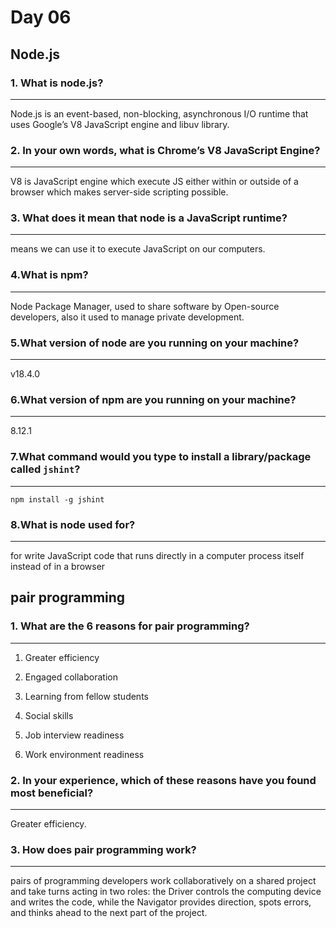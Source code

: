 # Day 06

## Node.js

### 1. What is node.js?

---
Node.js is an event-based, non-blocking, asynchronous I/O runtime that uses Google’s V8 JavaScript engine and libuv library.

### 2. In your own words, what is Chrome’s V8 JavaScript Engine?

---
V8 is JavaScript engine which execute JS either within or outside of a browser which makes server-side scripting possible.

### 3. What does it mean that node is a JavaScript runtime?

---
means we can use it to execute JavaScript on our computers.

### 4.What is npm?

---
Node Package Manager, used to share software by Open-source developers, also it used to manage private development.

### 5.What version of node are you running on your machine?

---
v18.4.0

### 6.What version of npm are you running on your machine?

---
8.12.1

### 7.What command would you type to install a library/package called `jshint`?

---
`npm install -g jshint`

### 8.What is node used for?

---
for write JavaScript code that runs directly in a computer process itself instead of in a browser

## pair programming

### 1. What are the 6 reasons for pair programming?

---

1. Greater efficiency

2. Engaged collaboration

3. Learning from fellow students

4. Social skills

5. Job interview readiness

6. Work environment readiness

### 2. In your experience, which of these reasons have you found most beneficial?

---

Greater efficiency.

### 3. How does pair programming work?

---

pairs of programming developers work collaboratively on a shared project and take turns acting in two roles: the Driver controls the computing device and writes the code, while the Navigator provides direction, spots errors, and thinks ahead to the next part of the project.
